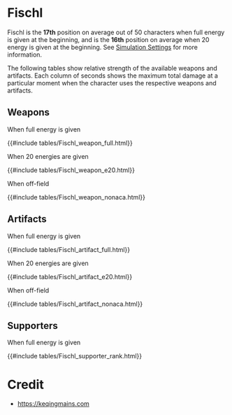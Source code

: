 # Fischl

Fischl is the **17th** position on average out of 50
characters when full energy is given at the beginning, and is the
**16th** position on average when 20 energy is given at the
beginning. See [Simulation Settings](./simulation_settings.md) for more
information.

The following tables show relative strength of the available weapons and
artifacts. Each column of seconds shows the maximum total damage at a
particular moment when the character uses the respective weapons and
artifacts.

## Weapons

When full energy is given

{{#include tables/Fischl_weapon_full.html}}

When 20 energies are given

{{#include tables/Fischl_weapon_e20.html}}

When off-field

{{#include tables/Fischl_weapon_nonaca.html}}

## Artifacts

When full energy is given

{{#include tables/Fischl_artifact_full.html}}

When 20 energies are given

{{#include tables/Fischl_artifact_e20.html}}

When off-field

{{#include tables/Fischl_artifact_nonaca.html}}

## Supporters

When full energy is given

{{#include tables/Fischl_supporter_rank.html}}

# Credit

- <https://keqingmains.com>
